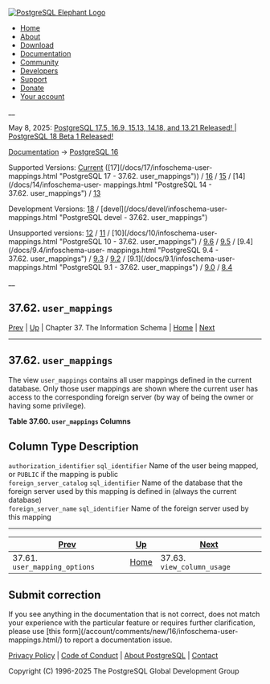 [ ![PostgreSQL Elephant Logo](/media/img/about/press/elephant.png) ](/)

  * [Home](/ "Home")
  * [About](/about/ "About")
  * [Download](/download/ "Download")
  * [Documentation](/docs/ "Documentation")
  * [Community](/community/ "Community")
  * [Developers](/developer/ "Developers")
  * [Support](/support/ "Support")
  * [Donate](/about/donate/ "Donate")
  * [Your account](/account/ "Your account")

__

May 8, 2025: [ PostgreSQL 17.5, 16.9, 15.13, 14.18, and 13.21 Released! ](/about/news/postgresql-175-169-1513-1418-and-1321-released-3072/) | [ PostgreSQL 18 Beta 1 Released! ](/about/news/postgresql-18-beta-1-released-3070/)

[Documentation](/docs/ "Documentation") -> [PostgreSQL
16](/docs/16/index.html)

Supported Versions: [Current](/docs/current/infoschema-user-mappings.html
"PostgreSQL 17 - 37.62. user_mappings") ([17](/docs/17/infoschema-user-
mappings.html "PostgreSQL 17 - 37.62. user_mappings")) /
[16](/docs/16/infoschema-user-mappings.html "PostgreSQL 16 -
37.62. user_mappings") / [15](/docs/15/infoschema-user-mappings.html
"PostgreSQL 15 - 37.62. user_mappings") / [14](/docs/14/infoschema-user-
mappings.html "PostgreSQL 14 - 37.62. user_mappings") /
[13](/docs/13/infoschema-user-mappings.html "PostgreSQL 13 -
37.62. user_mappings")

Development Versions: [18](/docs/18/infoschema-user-mappings.html "PostgreSQL
18 - 37.62. user_mappings") / [devel](/docs/devel/infoschema-user-
mappings.html "PostgreSQL devel - 37.62. user_mappings")

Unsupported versions: [12](/docs/12/infoschema-user-mappings.html "PostgreSQL
12 - 37.62. user_mappings") / [11](/docs/11/infoschema-user-mappings.html
"PostgreSQL 11 - 37.62. user_mappings") / [10](/docs/10/infoschema-user-
mappings.html "PostgreSQL 10 - 37.62. user_mappings") /
[9.6](/docs/9.6/infoschema-user-mappings.html "PostgreSQL 9.6 -
37.62. user_mappings") / [9.5](/docs/9.5/infoschema-user-mappings.html
"PostgreSQL 9.5 - 37.62. user_mappings") / [9.4](/docs/9.4/infoschema-user-
mappings.html "PostgreSQL 9.4 - 37.62. user_mappings") /
[9.3](/docs/9.3/infoschema-user-mappings.html "PostgreSQL 9.3 -
37.62. user_mappings") / [9.2](/docs/9.2/infoschema-user-mappings.html
"PostgreSQL 9.2 - 37.62. user_mappings") / [9.1](/docs/9.1/infoschema-user-
mappings.html "PostgreSQL 9.1 - 37.62. user_mappings") /
[9.0](/docs/9.0/infoschema-user-mappings.html "PostgreSQL 9.0 -
37.62. user_mappings") / [8.4](/docs/8.4/infoschema-user-mappings.html
"PostgreSQL 8.4 - 37.62. user_mappings")

__

37.62. `user_mappings`  
---  
[Prev](infoschema-user-mapping-options.html "37.61. user_mapping_options")  | [Up](information-schema.html "Chapter 37. The Information Schema") | Chapter 37. The Information Schema | [Home](index.html "PostgreSQL 16.9 Documentation") |  [Next](infoschema-view-column-usage.html "37.63. view_column_usage")  
  
* * *

## 37.62. `user_mappings` #

The view `user_mappings` contains all user mappings defined in the current
database. Only those user mappings are shown where the current user has access
to the corresponding foreign server (by way of being the owner or having some
privilege).

**Table  37.60. `user_mappings` Columns**

Column Type Description  
---  
`authorization_identifier` `sql_identifier` Name of the user being mapped, or
`PUBLIC` if the mapping is public  
`foreign_server_catalog` `sql_identifier` Name of the database that the
foreign server used by this mapping is defined in (always the current
database)  
`foreign_server_name` `sql_identifier` Name of the foreign server used by this
mapping  
  
  

* * *

[Prev](infoschema-user-mapping-options.html "37.61. user_mapping_options")  | [Up](information-schema.html "Chapter 37. The Information Schema") |  [Next](infoschema-view-column-usage.html "37.63. view_column_usage")  
---|---|---  
37.61. `user_mapping_options`  | [Home](index.html "PostgreSQL 16.9 Documentation") |  37.63. `view_column_usage`  
  
## Submit correction

If you see anything in the documentation that is not correct, does not match
your experience with the particular feature or requires further clarification,
please use [this form](/account/comments/new/16/infoschema-user-
mappings.html/) to report a documentation issue.

[Privacy Policy](/about/privacypolicy) | [Code of Conduct](/about/policies/coc/) | [About PostgreSQL](/about/) | [Contact](/about/contact/)  

Copyright (C) 1996-2025 The PostgreSQL Global Development Group

